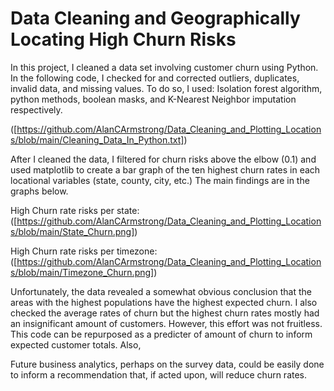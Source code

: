 # Data Cleaning and Geographically Locating High Churn Risks

In this project, I cleaned a data set involving customer churn using Python.
In the following code, I checked for and corrected outliers, duplicates, invalid data, and missing values.
To do so, I used: Isolation forest algorithm, python methods, boolean masks, and K-Nearest Neighbor imputation respectively.

([https://github.com/AlanCArmstrong/Data_Cleaning_and_Plotting_Locations/blob/main/Cleaning_Data_In_Python.txt])

After I cleaned the data, I filtered for churn risks above the elbow (0.1) and used matplotlib to create a bar graph of the ten highest
churn rates in each locational variables (state, county, city, etc.) The main findings are in the graphs below.

High Churn rate risks per state:  
([https://github.com/AlanCArmstrong/Data_Cleaning_and_Plotting_Locations/blob/main/State_Churn.png])

High Churn rate risks per timezone:  
([https://github.com/AlanCArmstrong/Data_Cleaning_and_Plotting_Locations/blob/main/Timezone_Churn.png])

Unfortunately, the data revealed a somewhat obvious conclusion that the areas with the highest populations
have the highest expected churn. I also checked the average rates of churn but the highest churn rates mostly had an insignificant amount
of customers. However, this effort was not fruitless. This code can be repurposed as a predicter of amount of churn to inform expected
customer totals. Also, 

Future business analytics,
perhaps on the survey data, could be easily done to inform a recommendation that, if acted upon, will reduce churn rates.
